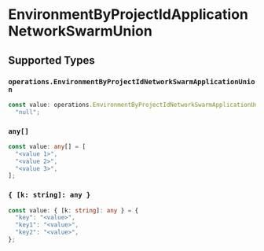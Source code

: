 # EnvironmentByProjectIdApplicationNetworkSwarmUnion


## Supported Types

### `operations.EnvironmentByProjectIdNetworkSwarmApplicationUnion`

```typescript
const value: operations.EnvironmentByProjectIdNetworkSwarmApplicationUnion =
  "null";
```

### `any[]`

```typescript
const value: any[] = [
  "<value 1>",
  "<value 2>",
  "<value 3>",
];
```

### `{ [k: string]: any }`

```typescript
const value: { [k: string]: any } = {
  "key": "<value>",
  "key1": "<value>",
  "key2": "<value>",
};
```

